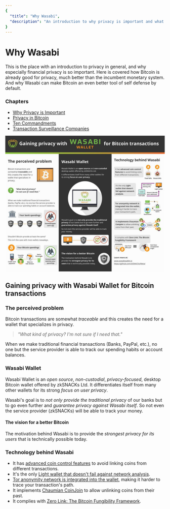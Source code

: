 ```yaml
---
{
  "title": "Why Wasabi",
  "description": "An introduction to why privacy is important and what problems Wasabi solves. This is the Wasabi documentation, an archive of knowledge about the open-source, non-custodial and privacy-focused Bitcoin wallet for desktop."
}
---
```


# Why Wasabi

This is the place with an introduction to privacy in general, and why especially financial privacy is so important.
Here is covered how Bitcoin is already good for privacy, much better than the incumbent monetary system.
And why Wasabi can make Bitcoin an even better tool of self defense by default.

### Chapters

- [Why Privacy is Important](/why-wasabi/WhyPrivacyImportant.html)
- [Privacy in Bitcoin](/why-wasabi/BitcoinPrivacy.html)
- [Ten Commandments](/why-wasabi/10Commandments.html)
- [Transaction Surveillance Companies](/why-wasabi/TransactionSurveillanceCompanies.html)

![](/InfographicWhyWasabi.png)

## Gaining privacy with Wasabi Wallet for Bitcoin transactions

### The perceived problem

Bitcoin transactions are somewhat *traceable* and this creates the need for a wallet that specializes in privacy.

> _"What kind of privacy? I'm not sure if I need that."_

When we make traditional financial transactions (Banks, PayPal, etc.), no one but the service provider is able to track our spending habits or account balances.

### Wasabi Wallet

Wasabi Wallet is an *open source*, *non-custodial*, *privacy-focused*, desktop Bitcoin wallet offered by zkSNACKs Ltd.
It differentiates itself from many other wallets for its strong *focus on user privacy*.

Wasabi's goal is to *not only provide the traditional privacy* of our banks but to go even further and *guarantee privacy against Wasabi itself*.
So not even the service provider (zkSNACKs) will be able to track your money.

#### The vision for a better Bitcoin

The motivation behind Wasabi is to provide the *strongest privacy for its users* that is technically possible today.

### Technology behind Wasabi

- It has [advanced coin control features](/FAQ/FAQ-UseWasabi.md#coin-control-best-practices) to avoid linking coins from different transactions.
- It's the only [Light wallet that doesn't fail against network analysis](/using-wasabi/NetworkLevelPrivacy.md).
- [Tor anonymity network is integrated into the wallet](/FAQ/FAQ-GeneralBitcoinPrivacy.md#how-does-tor-protect-my-network-level-privacy), making it harder to trace your transaction's path.
- It implements [Chaumian CoinJoin](https://github.com/nopara73/ZeroLink/#ii-chaumian-coinjoin) to allow unlinking coins from their past.
- It complies with [Zero Link: The Bitcoin Fungibility Framework](https://github.com/nopara73/ZeroLink/).

